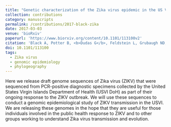 ```yaml
---
title: "Genetic characterization of the Zika virus epidemic in the US Virgin Islands"
collection: contributions
category: manuscripts
permalink: /contributions/2017-black-zika
date: 2017-03-03
venue: 'bioRxiv'
paperurl: 'https://www.biorxiv.org/content/10.1101/113100v2'
citation: 'Black A, Potter B, <b>Dudas G</b>, Feldstein L, Grubaugh ND, Andersen KG, Ellis BR, Ellis EM, Bedford T, 2017. &quot;Genetic characterization of the Zika virus epidemic in the US Virgin Islands&quot;. <i>bioRxiv</i>: 113100.'
doi: 10.1101/113100
tags:
  - Zika virus
  - genomic epidemiology
  - phylogeography
---
```



Here we release draft genome sequences of Zika virus (ZIKV) that were sequenced from PCR-positive diagnostic specimens collected by the United States Virgin Islands Department of Health (USVI DoH) as part of their ongoing response to the ZIKV outbreak.
We will use these sequences to conduct a genomic epidemiological study of ZIKV transmission in the USVI.
We are releasing these genomes in the hope that they are useful for those individuals involved in the public health response to ZIKV and to other groups working to understand Zika virus transmission and evolution.
